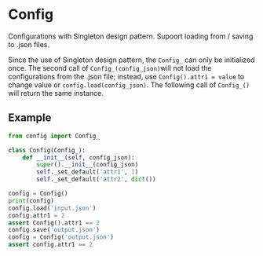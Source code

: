 # Config

Configurations with Singleton design pattern. Supoort loading from / saving to .json files.

Since the use of Singleton design pattern, the `Config_` can only be initialized once. The second call of `Config_(config_json)`will not load the configurations from the .json file; instead, use `Config().attr1 = value` to change value or `config.load(config_json)`. The following call of `Config_()` will return the same instance.

## Example

```python
from config import Config_

class Config(Config_):
    def __init__(self, config_json):
        super().__init__(config_json)
        self._set_default('attr1', 1)
        self._set_default('attr2', dict())

config = Config()
print(config)
config.load('input.json')
config.attr1 = 2
assert Config().attr1 == 2
config.save('output.json')
config = Config('output.json')
assert config.attr1 == 2
```

